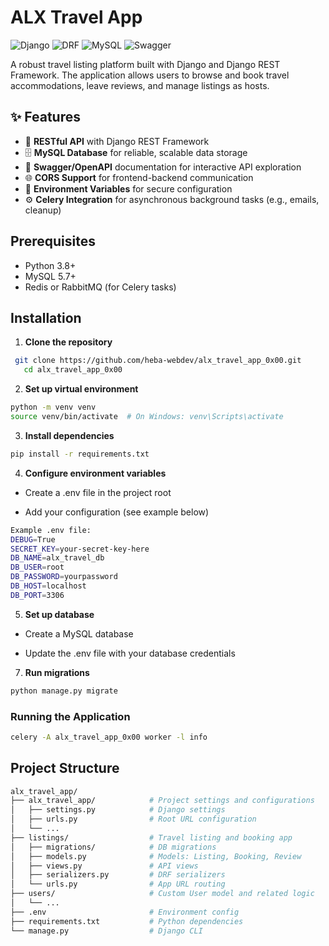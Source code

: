 # ALX Travel App

![Django](https://img.shields.io/badge/Django-092E20?style=for-the-badge&logo=django&logoColor=white)
![DRF](https://img.shields.io/badge/django%20rest-ff1709?style=for-the-badge&logo=django&logoColor=white)
![MySQL](https://img.shields.io/badge/MySQL-005C84?style=for-the-badge&logo=mysql&logoColor=white)
![Swagger](https://img.shields.io/badge/Swagger-85EA2D?style=for-the-badge&logo=Swagger&logoColor=white)

A robust travel listing platform built with Django and Django REST Framework. The application allows users to browse and book travel accommodations, leave reviews, and manage listings as hosts.

## ✨ Features

- 🔌 **RESTful API** with Django REST Framework
- 🗄️ **MySQL Database** for reliable, scalable data storage
- 📄 **Swagger/OpenAPI** documentation for interactive API exploration
- 🌐 **CORS Support** for frontend-backend communication
- 🔐 **Environment Variables** for secure configuration
- ⚙️ **Celery Integration** for asynchronous background tasks (e.g., emails, cleanup)

## Prerequisites

- Python 3.8+
- MySQL 5.7+
- Redis or RabbitMQ (for Celery tasks)

## Installation

1. **Clone the repository**
```bash
 git clone https://github.com/heba-webdev/alx_travel_app_0x00.git
   cd alx_travel_app_0x00
```

2. **Set up virtual environment**
```bash
python -m venv venv
source venv/bin/activate  # On Windows: venv\Scripts\activate
```

3. **Install dependencies**
```bash
pip install -r requirements.txt
```

4. **Configure environment variables**

- Create a .env file in the project root

- Add your configuration (see example below)

```bash
Example .env file:
DEBUG=True
SECRET_KEY=your-secret-key-here
DB_NAME=alx_travel_db
DB_USER=root
DB_PASSWORD=yourpassword
DB_HOST=localhost
DB_PORT=3306
```

5. **Set up database**
   
- Create a MySQL database

- Update the .env file with your database credentials

7. **Run migrations**
```bash
python manage.py migrate
```

### Running the Application

```bash
celery -A alx_travel_app_0x00 worker -l info
```

## Project Structure

```bash
alx_travel_app/
├── alx_travel_app/            # Project settings and configurations
│   ├── settings.py            # Django settings
│   ├── urls.py                # Root URL configuration
│   └── ...
├── listings/                  # Travel listing and booking app
│   ├── migrations/            # DB migrations
│   ├── models.py              # Models: Listing, Booking, Review
│   ├── views.py               # API views
│   ├── serializers.py         # DRF serializers
│   └── urls.py                # App URL routing
├── users/                     # Custom User model and related logic
│   └── ...
├── .env                       # Environment config
├── requirements.txt           # Python dependencies
└── manage.py                  # Django CLI
```